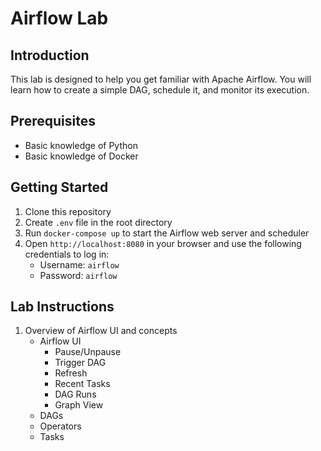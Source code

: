 # Airflow Lab

## Introduction
This lab is designed to help you get familiar with Apache Airflow. You will learn how to create a simple DAG, schedule it, and monitor its execution.

## Prerequisites
- Basic knowledge of Python
- Basic knowledge of Docker

## Getting Started
1. Clone this repository
2. Create `.env` file in the root directory
3. Run `docker-compose up` to start the Airflow web server and scheduler
4. Open `http://localhost:8080` in your browser and use the following credentials to log in:
    - Username: `airflow`
    - Password: `airflow`

## Lab Instructions
1. Overview of Airflow UI and concepts
   - Airflow UI
     - Pause/Unpause
     - Trigger DAG
     - Refresh
     - Recent Tasks
     - DAG Runs
     - Graph View
   - DAGs
   - Operators
   - Tasks

